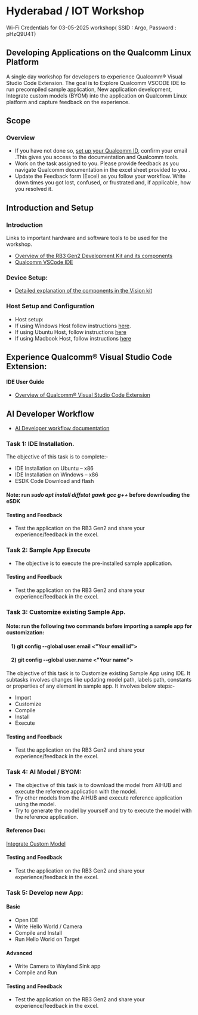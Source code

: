 # Hyderabad / IOT Workshop
Wi-Fi Credentials for 03-05-2025 workshop( SSID : Argo, Password : pHzQ9U4T)

## Developing Applications on the Qualcomm Linux Platform 
A single day workshop for developers to experience Qualcomm® Visual Studio Code Extension. The goal is to Explore Qualcomm VSCODE IDE to run precompiled sample application, New application development, Integrate custom models (BYOM) into the application on Qualcomm Linux platform and capture feedback on the experience.

## Scope 
### Overview 
- If you have not done so, [set up your Qualcomm ID]( https://myaccount.qualcomm.com/signup), confirm your email .This gives you access to the documentation and Qualcomm tools.
- Work on the task assigned to you. Please provide feedback as you navigate Qualcomm documentation in the excel sheet provided to you .
- Update the Feedback form (Excel) as you follow your workflow. Write down times you got lost, confused, or frustrated and, if applicable, how you resolved it.

## Introduction and Setup 
### Introduction  
Links to important hardware and software tools to be used for the workshop.
- [Overview of the RB3 Gen2 Development Kit and its components]( https://docs.qualcomm.com/bundle/publicresource/topics/80-70018-115/dev-kits.html?vproduct=1601111740013072&version=1.4 )
- [Qualcomm VSCode IDE]( https://docs.qualcomm.com/bundle/publicresource/topics/80-79972-1/overview.html )

### Device Setup:  
- [Detailed explanation of the components in the Vision kit]( https://docs.qualcomm.com/bundle/publicresource/topics/80-70018-253/getting_started.html#what-is-included)

### Host Setup and Configuration  
- Host setup:
- If using Windows Host follow instructions [here]( https://docs.qualcomm.com/bundle/publicresource/topics/80-70018-253/upgrade-rb3gen2-software.html#panel-0-V2luZG93cw==).
- If using Ubuntu Host, follow instructions [here]( https://docs.qualcomm.com/bundle/publicresource/topics/80-70018-253/upgrade-rb3gen2-software.html#panel-0-VWJ1bnR1)
- If using Macbook Host, follow instructions [here]( https://docs.qualcomm.com/bundle/publicresource/topics/80-70018-253/upgrade-rb3gen2-software.html#panel-0-bWFjT1M=)
  

## Experience Qualcomm® Visual Studio Code Extension:
#### IDE User Guide
- [Overview of Qualcomm® Visual Studio Code Extension](https://docs.qualcomm.com/bundle/publicresource/topics/80-79972-1/overview.html)  

## AI Developer Workflow
- [AI Developer workflow documentation](https://docs.qualcomm.com/bundle/publicresource/topics/80-70018-15B/introduction.html?vproduct=1601111740013072&version=1.4)

### Task 1: IDE Installation. 

The objective of this task is to complete:-
- IDE Installation on Ubuntu – x86
- IDE Installation on Windows – x86
- ESDK Code Download and flash

#### Note: run _sudo apt install diffstat gawk gcc g++_ before downloading the eSDK

#### Testing and Feedback 
- Test the application on the RB3 Gen2 and share your experience/feedback in the excel.

### Task 2: Sample App Execute

- The objective is to execute the pre-installed sample application.

#### Testing and Feedback 
- Test the application on the RB3 Gen2 and share your experience/feedback in the excel.

### Task 3: Customize existing Sample App.

#### Note: run the following two commands before importing a sample app for customization:
#### &nbsp;&nbsp;&nbsp;  1) git config --global user.email <"Your email id">
#### &nbsp;&nbsp;&nbsp;  2) git config --global user.name <"Your name">

The objective of this task is to Customize existing Sample App using IDE. It subtasks involves changes like updating model path, labels path, 
constants or properties of any element in sample app. It involves below steps:-
- Import
- Customize
- Compile
- Install
- Execute

#### Testing and Feedback  
- Test the application on the RB3 Gen2 and share your experience/feedback in the excel.


### Task 4: AI Model / BYOM: 

- The objective of this task is to download the model from AIHUB and execute the reference application with the model.
- Try other models from the AIHUB and execute reference application using the model.
- Try to generate the model by yourself and try to execute the model with the reference application.

#### Reference Doc: 
[Integrate Custom Model](https://docs.qualcomm.com/bundle/publicresource/topics/80-70018-15B/integrate-custom-model.html?vproduct=1601111740013072&version=1.4)

#### Testing and Feedback  
- Test the application on the RB3 Gen2 and share your experience/feedback in the excel.

### Task 5: Develop new App:

#### Basic
- Open IDE
- Write Hello World / Camera 
- Compile and Install		
- Run Hello World on Target
 
 #### Advanced
- Write Camera to Wayland Sink app
- Compile and Run

#### Testing and Feedback  
- Test the application on the RB3 Gen2 and share your experience/feedback in the excel.
